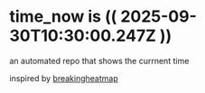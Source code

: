 # time_now is (( 2025-09-30T10:30:00.247Z ))

an automated repo that shows the currnent time

inspired by [breakingheatmap](https://github.com/breakingheatmap/breakingheatmap)